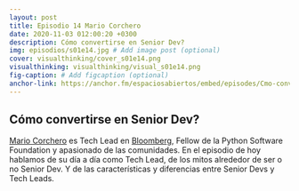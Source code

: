 ```yaml
---
layout: post
title: Episodio 14 Mario Corchero
date: 2020-11-03 012:00:20 +0300
description: Cómo convertirse en Senior Dev?
img: episodios/s01e14.jpg # Add image post (optional)
cover: visualthinking/cover_s01e14.png
visualthinking: visualthinking/visual_s01e14.png
fig-caption: # Add figcaption (optional)
anchor-link: https://anchor.fm/espaciosabiertos/embed/episodes/Cmo-convertirse-en-Senior-Dev-elvpaf
---
```


## Cómo convertirse en Senior Dev?

[Mario Corchero](https://twitter.com/mariocj89) es Tech Lead en [Bloomberg](https://twitter.com/techatbloomberg), Fellow de la Python Software Foundation y apasionado de las comunidades. En el episodio de hoy hablamos de su día a día como Tech Lead, de los mitos alrededor de ser o no Senior Dev. Y de las características y diferencias entre Senior Devs y Tech Leads.
